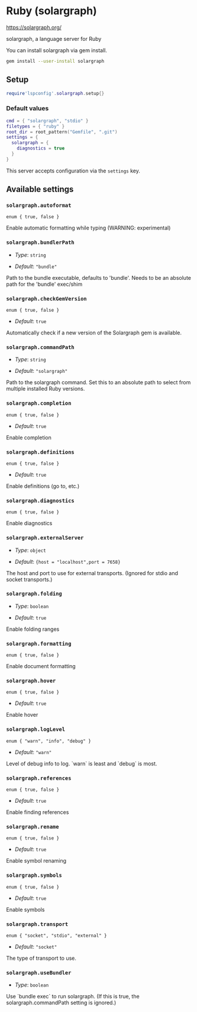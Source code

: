 # Ruby (solargraph)

https://solargraph.org/

solargraph, a language server for Ruby

You can install solargraph via gem install.

```sh
gem install --user-install solargraph
```
    

## Setup

```lua
require'lspconfig'.solargraph.setup{}
```


### Default values

```lua
cmd = { "solargraph", "stdio" }
filetypes = { "ruby" }
root_dir = root_pattern("Gemfile", ".git")
settings = {
  solargraph = {
    diagnostics = true
  }
}
```


This server accepts configuration via the `settings` key.

## Available settings

### `solargraph.autoformat`

  `enum { true, false }`

 Enable automatic formatting while typing \(WARNING\: experimental\)

### `solargraph.bundlerPath`

  * *Type*: `string`

 * *Default*: `"bundle"`
 
 Path to the bundle executable\, defaults to \'bundle\'\. Needs to be an absolute path for the \'bundle\' exec\/shim

### `solargraph.checkGemVersion`

  `enum { true, false }`

 * *Default*: `true`
 
 Automatically check if a new version of the Solargraph gem is available\.

### `solargraph.commandPath`

  * *Type*: `string`

 * *Default*: `"solargraph"`
 
 Path to the solargraph command\.  Set this to an absolute path to select from multiple installed Ruby versions\.

### `solargraph.completion`

  `enum { true, false }`

 * *Default*: `true`
 
 Enable completion

### `solargraph.definitions`

  `enum { true, false }`

 * *Default*: `true`
 
 Enable definitions \(go to\, etc\.\)

### `solargraph.diagnostics`

  `enum { true, false }`

 Enable diagnostics

### `solargraph.externalServer`

  * *Type*: `object`

 * *Default*: `{host = "localhost",port = 7658}`
 
 The host and port to use for external transports\. \(Ignored for stdio and socket transports\.\)

### `solargraph.folding`

  * *Type*: `boolean`

 * *Default*: `true`
 
 Enable folding ranges

### `solargraph.formatting`

  `enum { true, false }`

 Enable document formatting

### `solargraph.hover`

  `enum { true, false }`

 * *Default*: `true`
 
 Enable hover

### `solargraph.logLevel`

  `enum { "warn", "info", "debug" }`

 * *Default*: `"warn"`
 
 Level of debug info to log\. \`warn\` is least and \`debug\` is most\.

### `solargraph.references`

  `enum { true, false }`

 * *Default*: `true`
 
 Enable finding references

### `solargraph.rename`

  `enum { true, false }`

 * *Default*: `true`
 
 Enable symbol renaming

### `solargraph.symbols`

  `enum { true, false }`

 * *Default*: `true`
 
 Enable symbols

### `solargraph.transport`

  `enum { "socket", "stdio", "external" }`

 * *Default*: `"socket"`
 
 The type of transport to use\.

### `solargraph.useBundler`

  * *Type*: `boolean`

 Use \`bundle exec\` to run solargraph\. \(If this is true\, the solargraph\.commandPath setting is ignored\.\)



